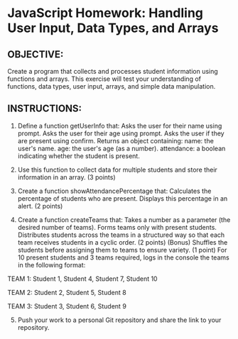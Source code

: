# JavaScript Homework: Handling User Input, Data Types, and Arrays

## OBJECTIVE:

Create a program that collects and processes student information using functions and arrays. This exercise will test your understanding of functions, data types, user input, arrays, and simple data manipulation.

## INSTRUCTIONS:

1. Define a function getUserInfo that:
   Asks the user for their name using prompt.
   Asks the user for their age using prompt.
   Asks the user if they are present using confirm.
   Returns an object containing:
   name: the user's name.
   age: the user's age (as a number).
   attendance: a boolean indicating whether the student is present.

2. Use this function to collect data for multiple students and store their information in an array. (3 points)

3. Create a function showAttendancePercentage that:
   Calculates the percentage of students who are present.
   Displays this percentage in an alert. (2 points)

4. Create a function createTeams that:
   Takes a number as a parameter (the desired number of teams).
   Forms teams only with present students.
   Distributes students across the teams in a structured way so that each team receives students in a cyclic order. (2 points)
   (Bonus) Shuffles the students before assigning them to teams to ensure variety. (1 point)
   For 10 present students and 3 teams required, logs in the console the teams in the following format:

TEAM 1: Student 1, Student 4, Student 7, Student 10

TEAM 2: Student 2, Student 5, Student 8

TEAM 3: Student 3, Student 6, Student 9

5. Push your work to a personal Git repository and share the link to your repository.
